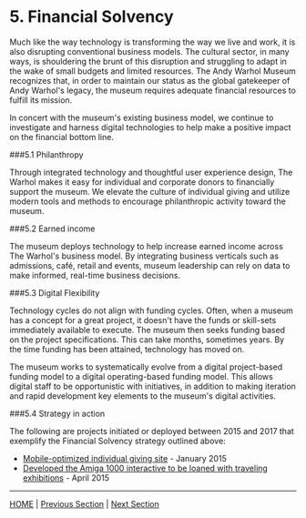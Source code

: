# 5. Financial Solvency

Much like the way technology is transforming the way we live and work, it is also disrupting conventional business models. The cultural sector, in many ways, is shouldering the brunt of this disruption and struggling to adapt in the wake of small budgets and limited resources. The Andy Warhol Museum recognizes that, in order to maintain our status as the global gatekeeper of Andy Warhol's legacy, the museum requires adequate financial resources to fulfill its mission.

In concert with the museum's existing business model, we continue to investigate and harness digital technologies to help make a positive impact on the financial bottom line.

###5.1 Philanthropy

Through integrated technology and thoughtful user experience design, The Warhol makes it easy for individual and corporate donors to financially support the museum. We elevate the culture of individual giving and utilize modern tools and methods to encourage philanthropic activity toward the museum.  

###5.2 Earned income

The museum deploys technology to help increase earned income across The Warhol's business model. By integrating business verticals such as admissions, café, retail and events, museum leadership can rely on data to make informed, real-time business decisions.

###5.3 Digital Flexibility

Technology cycles do not align with funding cycles. Often, when a museum has a concept for a great project, it doesn't have the funds or skill-sets immediately available to execute. The museum then seeks funding based on the project specifications. This can take months, sometimes years. By the time funding has been attained, technology has moved on. 

The museum works to systematically evolve from a digital project-based funding model to a digital operating-based funding model. This allows digital staff to be opportunistic with initiatives, in addition to making iteration and rapid development key elements to the museum's digital activities.

###5.4 Strategy in action

The following are projects initiated or deployed between 2015 and 2017 that exemplify the Financial Solvency strategy outlined above:

* [Mobile-optimized individual giving site](http://www.warhol.org/give) - January 2015
* [Developed the Amiga 1000 interactive to be loaned with traveling exhibitions](http://blog.warhol.org/technology/hacking-vintage-technology-to-simulate-time-travel/) - April 2015

-----

[HOME](index.md) | [Previous Section](04_Organizational_Adaptation.md) | [Next Section](06_Benchmarks_Deliverables_and_Progress.md)
